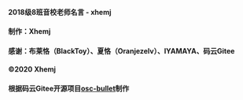 #### 2018级8班音校老师名言 - xhemj
#### 制作：Xhemj
#### 感谢：布莱恪（BlackToy）、夏恪（Oranjezelv）、IYAMAYA、码云Gitee
#### ©2020 Xhemj
#### 根据码云Gitee开源项目[osc-bullet](https://gitee.com/oschina/osc-bullet)制作